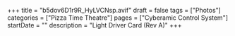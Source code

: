 +++
title = "b5dov6D1r9R_HyLVCNsp.avif"
draft = false
tags = ["Photos"]
categories = ["Pizza Time Theatre"]
pages = ["Cyberamic Control System"]
startDate = ""
description = "Light Driver Card (Rev A)"
+++
